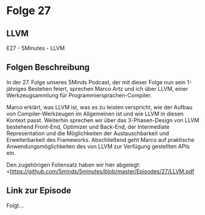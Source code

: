 # Folge 27

## LLVM

E27 - 5Minutes - LLVM

## Folgen Beschreibung

In der 27. Folge unseres 5Minds Podcast, der mit dieser Folge nun sein 1-jähriges Bestehen feiert, sprechen Marco Artz und ich über LLVM, einer Werkzeugsammlung für Programmiersprachen-Compiler.

Marco erklärt, was LLVM ist, was es zu leisten verspricht, wie der Aufbau von Compiler-Werkzeugen im Allgemeinen ist und wie LLVM in diesen Kontext passt. Weiterhin sprechen wir über das 3-Phasen-Design von LLVM bestehend Front-End, Optimizer und Back-End, der Intermediate Representation und die Möglichkeiten der Austauschbarkeit und Erweiterbarkeit des Frameworks. Abschließend geht Marco auf praktische Anwendungsmöglichkeiten des von LLVM zur Verfügung gestellten APIs ein.

Den zugehörigen Foliensatz haben wir hier abgelegt: <<https://github.com/5minds/5minutes/blob/master/Episodes/27/LLVM.pdf>

## Link zur Episode

Folgt...
